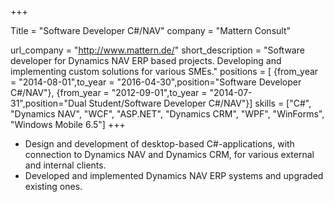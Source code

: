 +++

Title = "Software Developer C#/NAV"
company = "Mattern Consult"

url_company = "http://www.mattern.de/"
short_description = "Software developer for Dynamics NAV ERP based projects. Developing and implementing custom solutions for various SMEs."
positions = [
{from_year = "2014-08-01",to_year = "2016-04-30",position="Software Developer C#/NAV"},
{from_year = "2012-09-01",to_year = "2014-07-31",position="Dual Student/Software Developer C#/NAV"}]
skills = ["C#", "Dynamics NAV", "WCF", "ASP.NET", "Dynamics CRM", "WPF", "WinForms", "Windows Mobile 6.5"]
+++
* Design and development of desktop-based C#-applications, with connection to Dynamics NAV and Dynamics CRM, for various external and internal clients.
* Developed and implemented Dynamics NAV ERP systems and upgraded existing ones.
